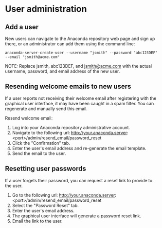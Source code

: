 User administration
===================

Add a user
----------

New users can navigate to the Anaconda repository web page and sign up
there, or an administrator can add them using the command line:

    anaconda-server-create-user --username "jsmith" --password "abc123DEF"  --email "jsmith@acme.com"

NOTE: Replace jsmith, abc123DEF, and <jsmith@acme.com> with the actual
username, password, and email address of the new user.

Resending welcome emails to new users
-------------------------------------

If a user reports not receiving their welcome email after registering
with the graphical user interface, it may have been caught in a spam
filter. You can regenerate and manually send this email.

Resend welcome email:

1.  Log into your Anaconda repository administrative account.
2.  Navigate to the following url:
    <http://your.anaconda.server>:&lt;port&gt;/admin/resend\_email/password\_reset
3.  Click the "Confirmation" tab.
4.  Enter the user's email address and re-generate the email template.
5.  Send the email to the user.

Resetting user passwords
------------------------

If a user forgets their password, you can request a reset link to
provide to the user.

1.  Go to the following url:
    <http://your.anaconda.server>:&lt;port&gt;/admin/resend\_email/password\_reset
2.  Select the "Password Reset" tab.
3.  Enter the user's email address.
4.  The graphical user interface will generate a password reset link.
5.  Email the link to the user.

